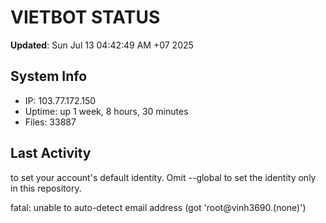 # VIETBOT STATUS
**Updated**: Sun Jul 13 04:42:49 AM +07 2025

## System Info
- IP: 103.77.172.150
- Uptime: up 1 week, 8 hours, 30 minutes
- Files: 33887

## Last Activity

to set your account's default identity.
Omit --global to set the identity only in this repository.

fatal: unable to auto-detect email address (got 'root@vinh3690.(none)')
